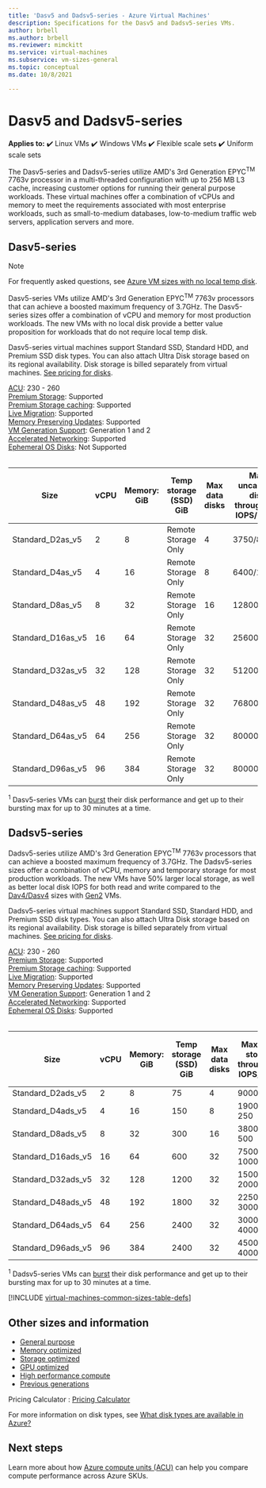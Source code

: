 ```yaml
---
title: 'Dasv5 and Dadsv5-series - Azure Virtual Machines'
description: Specifications for the Dasv5 and Dadsv5-series VMs. 
author: brbell 
ms.author: brbell
ms.reviewer: mimckitt
ms.service: virtual-machines
ms.subservice: vm-sizes-general
ms.topic: conceptual
ms.date: 10/8/2021

---
```


# Dasv5 and Dadsv5-series

**Applies to:** :heavy_check_mark: Linux VMs :heavy_check_mark: Windows VMs :heavy_check_mark: Flexible scale sets :heavy_check_mark: Uniform scale sets

The Dasv5-series and Dadsv5-series utilize AMD's 3rd Generation EPYC<sup>TM</sup> 7763v processor in a multi-threaded configuration with up to 256 MB L3 cache, increasing customer options for running their general purpose workloads. These virtual machines offer a combination of vCPUs and memory to meet the requirements associated with most enterprise workloads, such as small-to-medium databases, low-to-medium traffic web servers, application servers and more.

## Dasv5-series

> [!NOTE]
> For frequently asked questions, see [Azure VM sizes with no local temp disk](azure-vms-no-temp-disk.yml).

Dasv5-series VMs utilize AMD's 3rd Generation EPYC<sup>TM</sup> 7763v processors that can achieve a boosted maximum frequency of 3.7GHz. The Dasv5-series sizes offer a combination of vCPU and memory for most production workloads. The new VMs with no local disk provide a better value proposition for workloads that do not require local temp disk.

Dasv5-series virtual machines support Standard SSD, Standard HDD, and Premium SSD disk types. You can also attach Ultra Disk storage based on its regional availability. Disk storage is billed separately from virtual machines. [See pricing for disks](https://azure.microsoft.com/pricing/details/managed-disks/).

[ACU](acu.md): 230 - 260 <br>
[Premium Storage](premium-storage-performance.md): Supported <br>
[Premium Storage caching](premium-storage-performance.md): Supported <br>
[Live Migration](maintenance-and-updates.md): Supported <br>
[Memory Preserving Updates](maintenance-and-updates.md): Supported <br>
[VM Generation Support](generation-2.md): Generation 1 and 2 <br>
[Accelerated Networking](../virtual-network/create-vm-accelerated-networking-cli.md): Supported <br>
[Ephemeral OS Disks](ephemeral-os-disks.md): Not Supported <br><br>

| Size | vCPU | Memory: GiB | Temp storage (SSD) GiB | Max data disks | Max uncached disk throughput: IOPS/MBps | Max burst uncached disk throughput: IOPS/MBps<sup>1</sup> | Max NICs | Max network bandwidth (Mbps) |
|---|---|---|---|---|---|---|---|---|
| Standard_D2as_v5  | 2  | 8   | Remote Storage Only | 4  | 3750/82    | 10000/600   | 2 | 2000  |
| Standard_D4as_v5  | 4  | 16  | Remote Storage Only | 8  | 6400/144   | 20000/600   | 2 | 4000  |
| Standard_D8as_v5  | 8  | 32  | Remote Storage Only | 16 | 12800/200  | 20000/600   | 4 | 8000  |
| Standard_D16as_v5 | 16 | 64  | Remote Storage Only | 32 | 25600/384  | 40000/800   | 8 | 10000 |
| Standard_D32as_v5 | 32 | 128 | Remote Storage Only | 32 | 51200/768  | 80000/1600  | 8 | 16000 |
| Standard_D48as_v5 | 48 | 192 | Remote Storage Only | 32 | 76800/1152 | 80000/2000  | 8 | 24000 |
| Standard_D64as_v5 | 64 | 256 | Remote Storage Only | 32 | 80000/1200 | 80000/2000  | 8 | 32000 |
| Standard_D96as_v5 | 96 | 384 | Remote Storage Only | 32 | 80000/1600 | 80000/2000  | 8 | 40000 |


<sup>1</sup> Dasv5-series VMs can [burst](disk-bursting.md) their disk performance and get up to their bursting max for up to 30 minutes at a time.


## Dadsv5-series

Dadsv5-series utilize AMD's 3rd Generation EPYC<sup>TM</sup> 7763v processors that can achieve a boosted maximum frequency of 3.7GHz. The Dadsv5-series sizes offer a combination of vCPU, memory and temporary storage for most production workloads. The new VMs have 50% larger local storage, as well as better local disk IOPS for both read and write compared to the [Dav4/Dasv4](dav4-dasv4-series.md) sizes with [Gen2](generation-2.md) VMs.

Dadsv5-series virtual machines support Standard SSD, Standard HDD, and Premium SSD disk types. You can also attach Ultra Disk storage based on its regional availability. Disk storage is billed separately from virtual machines. [See pricing for disks](https://azure.microsoft.com/pricing/details/managed-disks/).


[ACU](acu.md): 230 - 260 <br>
[Premium Storage](premium-storage-performance.md): Supported <br>
[Premium Storage caching](premium-storage-performance.md): Supported <br>
[Live Migration](maintenance-and-updates.md): Supported <br>
[Memory Preserving Updates](maintenance-and-updates.md): Supported <br>
[VM Generation Support](generation-2.md): Generation 1 and 2 <br>
[Accelerated Networking](../virtual-network/create-vm-accelerated-networking-cli.md): Supported <br>
[Ephemeral OS Disks](ephemeral-os-disks.md): Supported <br><br>

| Size | vCPU | Memory: GiB | Temp storage (SSD) GiB | Max data disks | Max temp storage throughput: IOPS/MBps | Max uncached disk throughput: IOPS/MBps | Max burst uncached disk throughput: IOPS/MBps<sup>1</sup> | Max NICs | Max network bandwidth (Mbps) |
|---|---|---|---|---|---|---|---|---|---|
| Standard_D2ads_v5  | 2  | 8   | 75   | 4  | 9000 / 125    | 3750/82    | 10000/600  | 2 | 2000  |
| Standard_D4ads_v5  | 4  | 16  | 150  | 8  | 19000 / 250   | 6400/144   | 20000/600  | 2 | 4000  |
| Standard_D8ads_v5  | 8  | 32  | 300  | 16 | 38000 / 500   | 12800/200  | 20000/600  | 4 | 8000  |
| Standard_D16ads_v5 | 16 | 64  | 600  | 32 | 75000 / 1000  | 25600/384  | 40000/800  | 8 | 10000 |
| Standard_D32ads_v5 | 32 | 128 | 1200 | 32 | 150000 / 2000 | 51200/768  | 80000/1600 | 8 | 16000 |
| Standard_D48ads_v5 | 48 | 192 | 1800 | 32 | 225000 / 3000 | 76800/1152 | 80000/2000 | 8 | 24000 |
| Standard_D64ads_v5 | 64 | 256 | 2400 | 32 | 300000 / 4000 | 80000/1200 | 80000/2000 | 8 | 32000 |
| Standard_D96ads_v5 | 96 | 384 | 2400 | 32 | 450000 / 4000 | 80000/1600 | 80000/2000 | 8 | 40000 |



<sup>1</sup> Dadsv5-series VMs can [burst](disk-bursting.md) their disk performance and get up to their bursting max for up to 30 minutes at a time.


[!INCLUDE [virtual-machines-common-sizes-table-defs](../../includes/virtual-machines-common-sizes-table-defs.md)]

## Other sizes and information

- [General purpose](sizes-general.md)
- [Memory optimized](sizes-memory.md)
- [Storage optimized](sizes-storage.md)
- [GPU optimized](sizes-gpu.md)
- [High performance compute](sizes-hpc.md)
- [Previous generations](sizes-previous-gen.md)

Pricing Calculator : [Pricing Calculator](https://azure.microsoft.com/pricing/calculator/)

For more information on disk types, see [What disk types are available in Azure?](disks-types.md)

## Next steps

Learn more about how [Azure compute units (ACU)](acu.md) can help you compare compute performance across Azure SKUs.